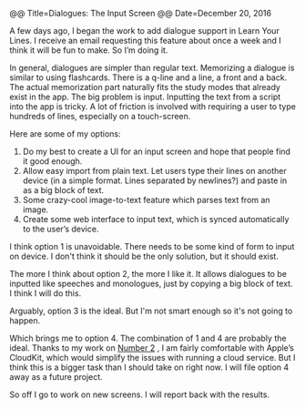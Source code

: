 @@ Title=Dialogues: The Input Screen
@@ Date=December 20, 2016

A few days ago, I began the work to add dialogue support in Learn Your Lines.  I receive an email requesting this feature about once a week and I think it will be fun to make. So I’m doing it. 

In general, dialogues are simpler than regular text.  Memorizing a dialogue is similar to using flashcards. There is a q-line and a line, a front and a back.  The actual memorization part naturally fits the study modes that already exist in the app. The big problem is input.  Inputting the text from a script into the app is tricky. A lot of friction is involved with requiring a user to type hundreds of lines, especially on a touch-screen. 

Here are some of my options:
1. Do my best to create a UI for an input screen and hope that people find it good enough.
2. Allow easy import from plain text. Let users type their lines on another device (in a simple format. Lines separated by newlines?) and paste in as a big block of text.
3. Some crazy-cool image-to-text feature which parses text from an image.
4. Create some web interface to input text, which is synced automatically to the user’s device. 

I think option 1 is unavoidable. There needs to be some kind of form to input on device. I don't think it should be the only solution, but it should exist. 

The more I think about option 2, the more I like it. It allows dialogues to be inputted like speeches and monologues, just by copying a big block of text.  I think I will do this. 

Arguably, option 3 is the ideal. But I'm not smart enough so it's not going to happen. 

Which brings me to option 4.  The combination of 1 and 4 are probably the ideal. Thanks to my work on [Number 2](http://www.thecope.net/2016/11/1/LetUsPoop) , I am fairly comfortable with Apple’s CloudKit, which would simplify the issues with running a cloud service. But I think this is a bigger task than I should take on right now. I will file option 4 away as a future project. 

So off I go to work on new screens. I will report back with the results. 

